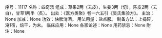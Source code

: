 序号：11117
名称：四奇汤
组成：草果2两（去皮），生姜3两（切），陈皮2两（去白），甘草1两半（炙）。
出处：《医方类聚》卷一六五引《吴氏集验方》。
主治：None
加减：None
功效：快脾消酒。
用法用量：盐点服。
制备方法：上捣碎，淹1宿，焙干，为末。
临床应用：None
各家论述：None
用药禁忌：None
附注：None

